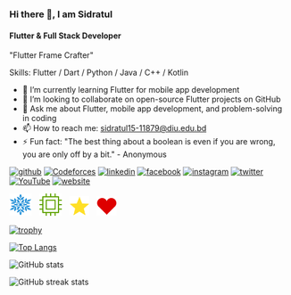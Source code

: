 ### Hi there 👋, I am Sidratul
#### Flutter & Full Stack Developer

"Flutter Frame Crafter"

Skills: Flutter / Dart / Python / Java / C++ / Kotlin

- 🌱 I’m currently learning Flutter for mobile app development
- 👯 I’m looking to collaborate on open-source Flutter projects on GitHub
- 💬 Ask me about Flutter, mobile app development, and problem-solving in coding 
- 📫 How to reach me: sidratul15-11879@diu.edu.bd 
- ⚡ Fun fact: "The best thing about a boolean is even if you are wrong, you are only off by a bit." - Anonymous


[<img src='https://cdn.jsdelivr.net/npm/simple-icons@3.0.1/icons/github.svg' alt='github' height='40'>](https://github.com/Sonykhan1121) [<img src='https://cdn.jsdelivr.net/npm/simple-icons@3.0.1/icons/codeforces.svg' alt='Codeforces' height='40'>](https://codeforces.com/profile/Ibrahimovic_The_Lion) [<img src='https://cdn.jsdelivr.net/npm/simple-icons@3.0.1/icons/linkedin.svg' alt='linkedin' height='40'>](https://www.linkedin.com/in/https://www.linkedin.com/in/sidratul-montaha-441b80175//)  [<img src='https://cdn.jsdelivr.net/npm/simple-icons@3.0.1/icons/facebook.svg' alt='facebook' height='40'>](https://www.facebook.com/https://www.facebook.com/sonykhan1121/)  [<img src='https://cdn.jsdelivr.net/npm/simple-icons@3.0.1/icons/instagram.svg' alt='instagram' height='40'>](https://www.instagram.com/https://www.instagram.com/sonykhan1121//)  [<img src='https://cdn.jsdelivr.net/npm/simple-icons@3.0.1/icons/twitter.svg' alt='twitter' height='40'>](https://twitter.com/https://twitter.com/Sidratul183)  [<img src='https://cdn.jsdelivr.net/npm/simple-icons@3.0.1/icons/youtube.svg' alt='YouTube' height='40'>](https://www.youtube.com/channel/https://www.youtube.com/channel/UCiTT9ul3-fFJGjyZR49Z9mA)  [<img src='https://cdn.jsdelivr.net/npm/simple-icons@3.0.1/icons/icloud.svg' alt='website' height='40'>](https://leetcode.com/sidratul15-11879/)  

<a href='https://archiveprogram.github.com/'><img src='https://raw.githubusercontent.com/acervenky/animated-github-badges/master/assets/acbadge.gif' width='40' height='40'></a> <a href='https://docs.github.com/en/developers'><img src='https://raw.githubusercontent.com/acervenky/animated-github-badges/master/assets/devbadge.gif' width='40' height='40'></a> <a href='https://stars.github.com/'><img src='https://raw.githubusercontent.com/acervenky/animated-github-badges/master/assets/starbadge.gif' width='35' height='35'></a> <a href='https://docs.github.com/en/github/supporting-the-open-source-community-with-github-sponsors'><img src='https://raw.githubusercontent.com/acervenky/animated-github-badges/master/assets/sponsorbadge.gif' width='35' height='35'></a> 

[![trophy](https://github-profile-trophy.vercel.app/?username=Sonykhan1121)](https://github.com/ryo-ma/github-profile-trophy)

[![Top Langs](https://github-readme-stats.vercel.app/api/top-langs/?username=Sonykhan1121)](https://github.com/anuraghazra/github-readme-stats)

![GitHub stats](https://github-readme-stats.vercel.app/api?username=Sonykhan1121&show_icons=true&count_private=true)  

![GitHub streak stats](https://streak-stats.demolab.com/?user=Sonykhan1121)  

